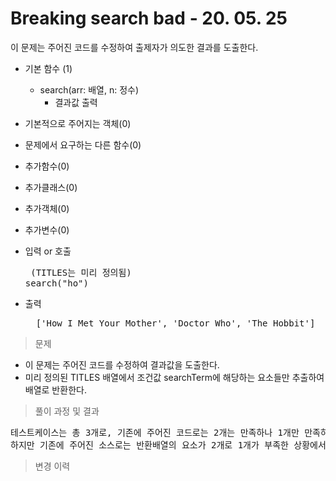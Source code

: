 # Breaking search bad - 20. 05. 25

이 문제는 주어진 코드를 수정하여 출제자가 의도한 결과를 도출한다.

- 기본 함수 (1)
  - search(arr: 배열, n: 정수)
    - 결과값 출력
- 기본적으로 주어지는 객체(0)
- 문제에서 요구하는 다른 함수(0)
- 추가함수(0)
- 추가클래스(0)
- 추가객체(0)
- 추가변수(0)

- 입력 or 호출
  <pre> (TITLES는 미리 정의됨)
  search("ho") </pre>
 
- 출력
  <pre>  ['How I Met Your Mother', 'Doctor Who', 'The Hobbit'] </pre>

> 문제
  - 이 문제는 주어진 코드를 수정하여 결과값을 도출한다.
  - 미리 정의된 TITLES 배열에서 조건값 searchTerm에 해당하는 요소들만 추출하여 배열로 반환한다.

> 풀이 과정 및 결과
<pre>
테스트케이스는 총 3개로, 기존에 주어진 코드로는 2개는 만족하나 1개만 만족하지 못한 상태였고, 통과하지 못한 케이스는 "ho"를 searchTerm으로 주었을 때 반환배열의 요소가 3개여야했다.
하지만 기존에 주어진 소스로는 반환배열의 요소가 2개로 1개가 부족한 상황에서 다른 케이스들과 다른점이 무엇인지를 찾다가 못찾겠어서 RegExp 객체 search에 주어진 옵션 중 전역옵션(g)를 제거해보았더니 통과됨.
</pre>

>변경 이력
<pre>
</pre>